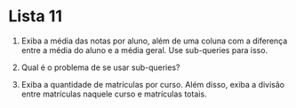 # Lista 11

1. Exiba a média das notas por aluno, além de uma coluna com a diferença entre a média do aluno e a média geral. Use sub-queries para isso.

2. Qual é o problema de se usar sub-queries?

3. Exiba a quantidade de matrículas por curso. Além disso, exiba a divisão entre matrículas naquele curso e matrículas totais.

